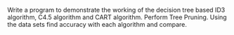 Write a program to demonstrate the working of the decision tree based ID3 algorithm, C4.5 algorithm and CART algorithm.
Perform Tree Pruning.
Using the data sets find accuracy with each algorithm and compare.